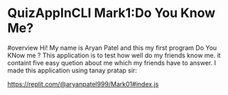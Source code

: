 # QuizAppInCLI Mark1:Do You Know Me?

#overview
Hi! My name is Aryan Patel and this my first program Do You KNow me ? This application is to test how well do my friends know me. it containt five easy quetion about me which my friends have to answer. I made this application using tanay pratap sir:

https://replit.com/@aryanpatel999/Mark01#index.js
